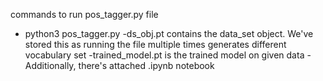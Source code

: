 commands to run pos_tagger.py file
- python3 pos_tagger.py
-ds_obj.pt contains the data_set object. We've stored this as running the file multiple times generates different vocabulary set
-trained_model.pt is the trained model on given data
-Additionally, there's attached .ipynb notebook 